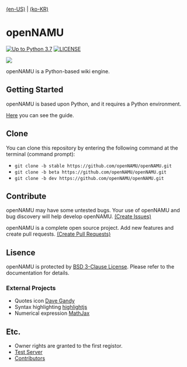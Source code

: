 [(en-US)](./readme-en.md) | [(ko-KR)](./readme.md)

# openNAMU
[![Up to Python 3.7](https://img.shields.io/badge/python->=%203.7-blue.svg)](https://python.org)
[![LICENSE](https://img.shields.io/badge/license-BSD%203--Clause-lightgrey.svg)](./LICENSE)

![](https://raw.githubusercontent.com/openNAMU/openNAMU/beta/.github/logo.png)

openNAMU is a Python-based wiki engine. 

## Getting Started
openNAMU is based upon Python, and it requires a Python environment.

[Here](https://2du.pythonanywhere.com/w/en%3AInstall) you can see the guide.

## Clone
You can clone this repository by entering the following command at the terminal (command prompt):
 * `git clone -b stable https://github.com/openNAMU/openNAMU.git`
 * `git clone -b beta https://github.com/openNAMU/openNAMU.git`
 * `git clone -b dev https://github.com/openNAMU/openNAMU.git`

## Contribute
openNAMU may have some untested bugs. Your use of openNAMU and bug discovery will help develop openNAMU. [(Create Issues)](https://github.com/openNAMU/openNAMU/issues/new)

openNAMU is a complete open source project. Add new features and create pull requests. [(Create Pull Requests)](https://github.com/openNAMU/openNAMU/compare)

## Lisence
openNAMU is protected by [BSD 3-Clause License](./LICNESE). Please refer to the documentation for details.

### External Projects
 * Quotes icon [Dave Gandy](http://www.flaticon.com/free-icon/quote-left_25672)
 * Syntax highlighting [highlightjs](https://highlightjs.org/)
 * Numerical expression [MathJax](https://www.mathjax.org/)

## Etc.
 * Owner rights are granted to the first registor.
 * [Test Server](http://2du.pythonanywhere.com)
 * [Contributors](https://github.com/openNAMU/openNAMU/graphs/contributors)
